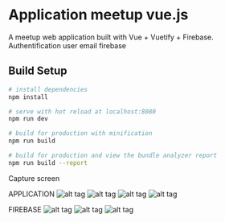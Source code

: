 # Application meetup vue.js

A meetup web application built with Vue + Vuetify + Firebase.
Authentification user email firebase

## Build Setup

``` bash
# install dependencies
npm install

# serve with hot reload at localhost:8080
npm run dev

# build for production with minification
npm run build

# build for production and view the bundle analyzer report
npm run build --report
```


Capture screen

APPLICATION
![alt tag](https://user-images.githubusercontent.com/43437042/56362983-6cad0d00-61eb-11e9-8bb7-2af03ec4485c.JPG)
![alt tag](https://user-images.githubusercontent.com/43437042/56363077-ac73f480-61eb-11e9-8be3-e225966255e6.JPG)
![alt tag](https://user-images.githubusercontent.com/43437042/56363078-ac73f480-61eb-11e9-816a-5bfc2ca2591a.JPG)
![alt tag](https://user-images.githubusercontent.com/43437042/56363079-ad0c8b00-61eb-11e9-9d70-7850f8b67c5c.JPG)

FIREBASE
![alt tag](https://user-images.githubusercontent.com/43437042/56363080-ad0c8b00-61eb-11e9-8bab-f39223986415.JPG)
![alt tag](https://user-images.githubusercontent.com/43437042/56363083-ad0c8b00-61eb-11e9-82b5-81dcc9415b08.JPG)
![alt tag](https://user-images.githubusercontent.com/43437042/56363084-ada52180-61eb-11e9-950a-4a3a4d2f9777.JPG)
